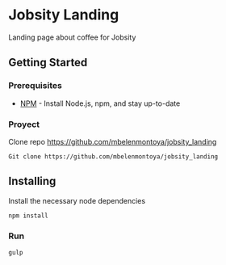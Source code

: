 # Jobsity Landing
Landing page about coffee for Jobsity
## Getting Started

### Prerequisites
* [NPM](https://www.npmjs.com/get-npm/) - Install Node.js, npm, and stay up-to-date

### Proyect
Clone repo https://github.com/mbelenmontoya/jobsity_landing
```
Git clone https://github.com/mbelenmontoya/jobsity_landing
```

## Installing
Install the necessary node dependencies
```
npm install
```
### Run
```
gulp
```
